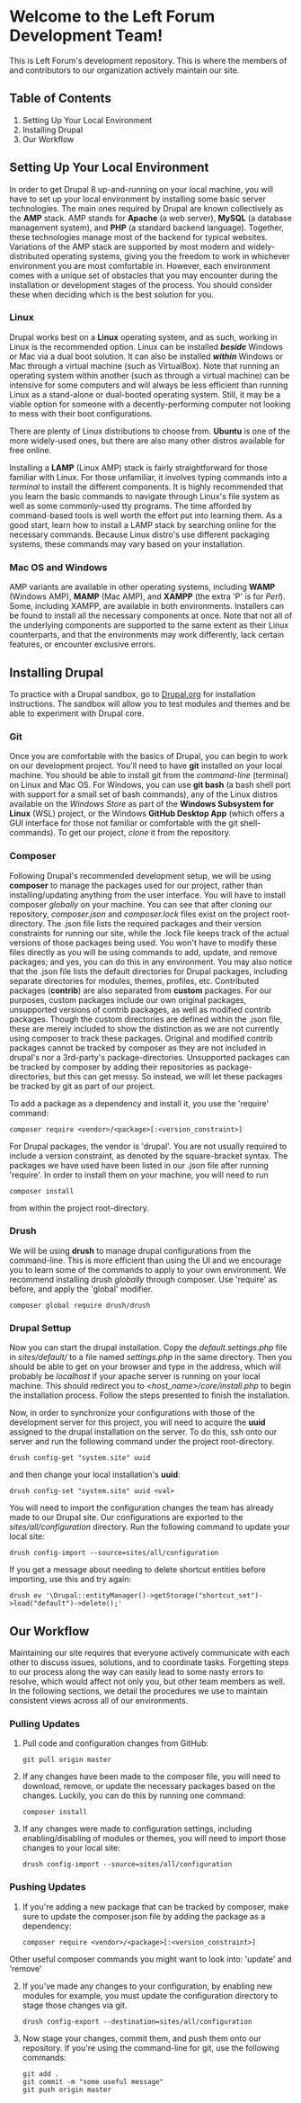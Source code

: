 # Welcome to the Left Forum Development Team!
This is Left Forum's development repository. This is where the members of and contributors to our organization actively maintain our site.

## Table of Contents
1. Setting Up Your Local Environment
2. Installing Drupal
3. Our Workflow

## Setting Up Your Local Environment
In order to get Drupal 8 up-and-running on your local machine, you will have to set up your local environment by installing some basic server technologies. The main ones required by Drupal are known collectively as the **AMP** stack. AMP stands for **Apache** (a web server), **MySQL** (a database management system), and **PHP** (a standard backend language). Together, these technologies manage most of the backend for typical websites. Variations of the AMP stack are supported by most modern and widely-distributed operating systems, giving you the freedom to work in whichever environment you are most comfortable in. However, each environment comes with a unique set of obstacles that you may encounter during the installation or development stages of the process. You should consider these when deciding which is the best solution for you.

### Linux
Drupal works best on a **Linux** operating system, and as such, working in Linux is the recommended option. Linux can be installed **_beside_** Windows or Mac via a dual boot solution. It can also be installed **_within_** Windows or Mac through a virtual machine (such as VirtualBox). Note that running an operating system within another (such as through a virtual machine) can be intensive for some computers and will always be less efficient than running Linux as a stand-alone or dual-booted operating system. Still, it may be a viable option for someone with a decently-performing computer not looking to mess with their boot configurations.

There are plenty of Linux distributions to choose from. **Ubuntu** is one of the more widely-used ones, but there are also many other distros available for free online.

Installing a **LAMP** (Linux AMP) stack is fairly straightforward for those familiar with Linux. For those unfamiliar, it involves typing commands into a _terminal_ to install the different components. It is highly recommended that you learn the basic commands to navigate through Linux's file system as well as some commonly-used tty programs. The time afforded by command-based tools is well worth the effort put into learning them. As a good start, learn how to install a LAMP stack by searching online for the necessary commands. Because Linux distro's use different packaging systems, these commands may vary based on your installation.

### Mac OS and Windows
AMP variants are available in other operating systems, including **WAMP** (Windows AMP), **MAMP** (Mac AMP), and **XAMPP** (the extra 'P' is for _Perl_). Some, including XAMPP, are available in both environments. Installers can be found to install all the necessary components at once. Note that not all of the underlying components are supported to the same extent as their Linux counterparts, and that the environments may work differently, lack certain features, or encounter exclusive errors.

## Installing Drupal
To practice with a Drupal sandbox, go to [Drupal.org][drupal] for installation instructions. The sandbox will allow you to test modules and themes and be able to experiment with Drupal core.

### Git
Once you are comfortable with the basics of Drupal, you can begin to work on our development project. You'll need to have **git** installed on your local machine. You should be able to install git from the _command-line_ (terminal) on Linux and Mac OS. For Windows, you can use **git bash** (a bash shell port with support for a small set of bash commands), any of the Linux distros available on the _Windows Store_ as part of the **Windows Subsystem for Linux** (WSL) project, or the Windows **GitHub Desktop App** (which offers a GUI interface for those not familiar or comfortable with the git shell-commands). To get our project, _clone_ it from the repository.

### Composer
Following Drupal's recommended development setup, we will be using **composer** to manage the packages used for our project, rather than installing/updating anything from the user interface. You will have to install composer _globally_ on your machine. You can see that after cloning our repository, _composer.json_ and _composer.lock_ files exist on the project root-directory. The .json file lists the required packages and their version constraints for running our site, while the .lock file keeps track of the actual versions of those packages being used. You won't have to modify these files directly as you will be using commands to add, update, and remove packages; and yes, you can do this in any environment. You may also notice that the .json file lists the default directories for Drupal packages, including separate directories for modules, themes, profiles, etc. Contributed packages (**contrib**) are also separated from **custom** packages. For our purposes, custom packages include our own original packages, unsupported versions of contrib packages, as well as modified contrib packages. Though the custom directories are defined within the .json file, these are merely included to show the distinction as we are not currently using composer to track these packages. Original and modified contrib packages cannot be tracked by composer as they are not included in drupal's nor a 3rd-party's package-directories. Unsupported packages can be tracked by composer by adding their repositories as package-directories, but this can get messy. So instead, we will let these packages be tracked by git as part of our project.

To add a package as a dependency and install it, you use the 'require' command:

`composer require <vendor>/<package>[:<version_constraint>]`

For Drupal packages, the vendor is 'drupal'. You are not usually required to include a version constraint, as denoted by the square-bracket syntax. The packages we have used have been listed in our .json file after running 'require'. In order to install them on your machine, you will need to run

`composer install`

from within the project root-directory.

### Drush
We will be using **drush** to manage drupal configurations from the command-line. This is more efficient than using the UI and we encourage you to learn some of the commands to apply to your own environment. We recommend installing drush _globally_ through composer. Use 'require' as before, and apply the 'global' modifier.

`composer global require drush/drush`

### Drupal Settup
Now you can start the drupal installation. Copy the _default.settings.php_ file in _sites/default/_ to a file named _settings.php_ in the same directory. Then you should be able to get on your browser and type in the address, which will probably be _localhost_ if your apache server is running on your local machine. This should redirect you to _&lt;host_name&gt;/core/install.php_ to begin the installation process. Follow the steps presented to finish the installation.

Now, in order to synchronize your configurations with those of the development server for this project, you will need to acquire the **uuid** assigned to the drupal installation on the server. To do this, ssh onto our server and run the following command under the project root-directory.

`drush config-get "system.site" uuid`

and then change your local installation's **uuid**:

`drush config-set "system.site" uuid <val>`

You will need to import the configuration changes the team has already made to our Drupal site. Our configurations are exported to the _sites/all/configuration_ directory. Run the following command to update your local site:

`drush config-import --source=sites/all/configuration`

If you get a message about needing to delete shortcut entities before importing, use this and try again:

`drush ev '\Drupal::entityManager()->getStorage("shortcut_set")->load("default")->delete();'`

## Our Workflow
Maintaining our site requires that everyone actively communicate with each other to discuss issues, solutions, and to coordinate tasks. Forgetting steps to our process along the way can easily lead to some nasty errors to resolve, which would affect not only you, but other team members as well. In the following sections, we detail the procedures we use to maintain consistent views across all of our environments.

### Pulling Updates
1. Pull code and configuration changes from GitHub:

    `git pull origin master`

2. If any changes have been made to the composer file, you will need to download, remove, or update the necessary packages based on the changes. Luckily, you can do this by running one command:

    `composer install`

3. If any changes were made to configuration settings, including enabling/disabling of modules or themes, you will need to import those changes to your local site:

    `drush config-import --source=sites/all/configuration`

### Pushing Updates
1. If you're adding a new package that can be tracked by composer, make sure to update the composer.json file by adding the package as a dependency:

    `composer require <vendor>/<package>[:<version_constraint>]`

Other useful composer commands you might want to look into: 'update' and 'remove'

2. If you've made any changes to your configuration, by enabling new modules for example, you must update the configuration directory to stage those changes via git.

    `drush config-export --destination=sites/all/configuration`

3. Now stage your changes, commit them, and push them onto our repository. If you're using the command-line for git, use the following commands:

    ```
    git add .
    git commit -m "some useful message"
    git push origin master
    ```

[drupal]: https://www.drupal.org